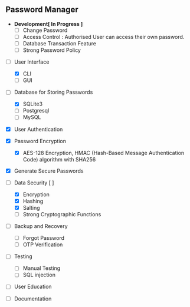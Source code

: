 ## Password Manager

- **Development[ In Progress ]** 
  - [ ] Change Password
  - [ ] Access Control : Authorised User can access their own password.
  - [ ] Database Transaction Feature
  - [ ] Strong Password Policy

- [ ] User Interface
  - [x] CLI
  - [ ] GUI

- [ ] Database for Storing Passwords
  - [x] SQLite3
  - [ ] Postgresql
  - [ ] MySQL

- [x] User Authentication

- [x] Password Encryption
  - [x] AES-128 Encryption,  HMAC (Hash-Based Message Authentication Code) algorithm with SHA256

- [x] Generate Secure Passwords

- [ ] Data Security [ ]
  - [x] Encryption
  - [x] Hashing
  - [x] Salting
  - [ ] Strong Cryptographic Functions

- [ ] Backup and Recovery
  - [ ] Forgot Password
  - [ ] OTP Verification

- [ ] Testing
  - [ ] Manual Testing
  - [ ] SQL injection

- [ ]  User Education
  - [ ] Documentation 
